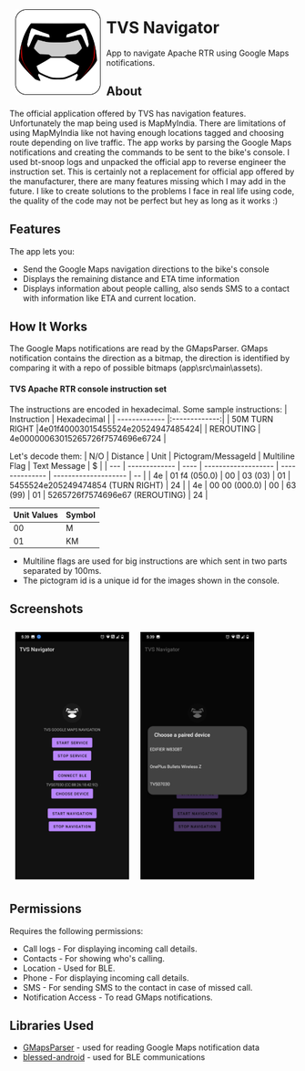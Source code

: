 
<img src="/readme/logo.png" align="left"
width="150" hspace="10" vspace="10">

# TVS Navigator
App to navigate Apache RTR using Google Maps notifications.
<br/>
## About

The official application offered by TVS has navigation features. Unfortunately the map being used is MapMyIndia. There are limitations of using MapMyIndia like not having enough locations tagged and choosing route depending on live traffic.
The app works by parsing the Google Maps notifications and creating the commands to be sent to the bike's console.
I used bt-snoop logs and unpacked the official app to reverse engineer the instruction set.
This is certainly not a replacement for official app offered by the manufacturer, there are many features missing which I may add in the future.
I like to create solutions to the problems I face in real life using code, the quality of the code may not be perfect but hey as long as it works :)

## Features

The app lets you:
- Send the Google Maps navigation directions to the bike's console
- Displays the remaining distance and ETA time information
- Displays information about people calling, also sends SMS to a contact with information like ETA and current location.

## How It Works
The Google Maps notifications are read by the GMapsParser. 
GMaps notification contains the direction as a bitmap, the direction is identified by comparing it with a repo of possible bitmaps (app\src\main\assets).

#### TVS Apache RTR console instruction set
The instructions are encoded in hexadecimal.
Some sample instructions:
| Instruction   | Hexadecimal   |
| ------------- |:-------------:|
| 50M TURN RIGHT |4e01f40003015455524e20524947485424|
| REROUTING      | 4e00000063015265726f7574696e6724 |

Let's decode them:
| N/O | Distance      | Unit | Pictogram/MessageId | Multiline Flag | Text Message         | $  |
| --- | ------------- | ---- | ------------------- | -------------- | -------------------- | -- |
| 4e  | 01 f4 (050.0) | 00   | 03 (03)             | 01             | 5455524e205249474854 (TURN RIGHT) | 24 |
| 4e  | 00 00 (000.0) | 00   | 63 (99)             | 01             | 5265726f7574696e67 (REROUTING)   | 24 |

| Unit Values | Symbol |
| ----------- | ------ |
| 00          | M      |
| 01          | KM     |

- Multiline flags are used for big instructions are which sent in two parts separated by 100ms.
- The pictogram id is a unique id for the images shown in the console.

## Screenshots
[<img src="/readme/screenshots/Screenshot_20210513-173948457.jpg" align="left"
width="200"
    hspace="10" vspace="10">](/readme/screenshots/Screenshot_20210513-173948457.jpg)

[<img src="/readme/screenshots/Screenshot_20210513-173945084.jpg" align="center"
width="200"
    hspace="10" vspace="10">](/readme/screenshots/Screenshot_20210513-173945084.jpg)

## Permissions

Requires the following permissions:
- Call logs - For displaying incoming call details.
- Contacts - For showing who's calling.
- Location - Used for BLE.
- Phone - For displaying incoming call details.
- SMS - For sending SMS to the contact in case of missed call.
- Notification Access - To read GMaps notifications.

## Libraries Used
- [GMapsParser](https://github.com/3v1n0/GMapsParser) - used for reading Google Maps notification data
- [blessed-android](https://github.com/weliem/blessed-android) - used for BLE communications